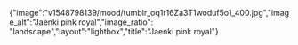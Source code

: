 {"image":"v1548798139/mood/tumblr_oq1r16Za3T1woduf5o1_400.jpg","image_alt":"Jaenki pink royal","image_ratio": "landscape","layout":"lightbox","title":"Jaenki pink royal"}